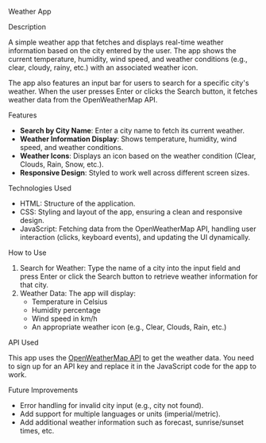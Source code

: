 Weather App

Description

A simple weather app that fetches and displays real-time weather information based on the city entered by the user. The app shows the current temperature, humidity, wind speed, and weather conditions (e.g., clear, cloudy, rainy, etc.) with an associated weather icon.

The app also features an input bar for users to search for a specific city's weather. When the user presses Enter or clicks the Search button, it fetches weather data from the OpenWeatherMap API.

Features

- **Search by City Name**: Enter a city name to fetch its current weather.
- **Weather Information Display**: Shows temperature, humidity, wind speed, and weather conditions.
- **Weather Icons**: Displays an icon based on the weather condition (Clear, Clouds, Rain, Snow, etc.).
- **Responsive Design**: Styled to work well across different screen sizes.

Technologies Used

- HTML: Structure of the application.
- CSS: Styling and layout of the app, ensuring a clean and responsive design.
- JavaScript: Fetching data from the OpenWeatherMap API, handling user interaction (clicks, keyboard events), and updating the UI dynamically.

How to Use

1. Search for Weather: Type the name of a city into the input field and press Enter or click the Search button to retrieve weather information for that city.
2. Weather Data: The app will display:
   - Temperature in Celsius
   - Humidity percentage
   - Wind speed in km/h
   - An appropriate weather icon (e.g., Clear, Clouds, Rain, etc.)

API Used

This app uses the [OpenWeatherMap API](https://openweathermap.org/api) to get the weather data. You need to sign up for an API key and replace it in the JavaScript code for the app to work.

Future Improvements

- Error handling for invalid city input (e.g., city not found).
- Add support for multiple languages or units (imperial/metric).
- Add additional weather information such as forecast, sunrise/sunset times, etc.





